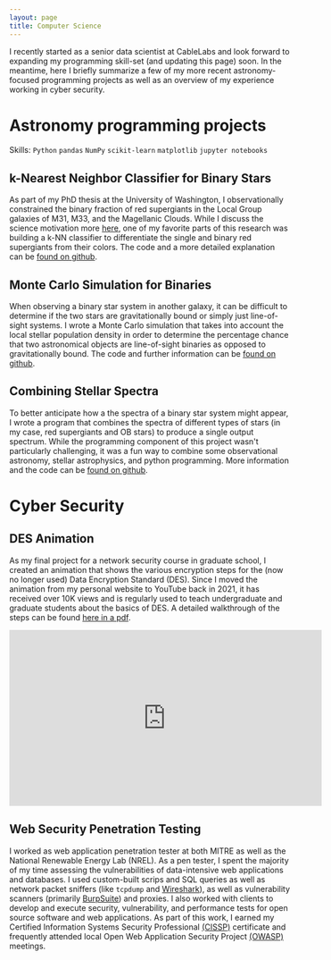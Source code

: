 ```yaml
---
layout: page
title: Computer Science
---
```


I recently started as a senior data scientist at CableLabs and look forward to expanding my programming skill-set (and updating this page) soon. In the meantime, here I briefly summarize a few of my more recent astronomy-focused programming projects as well as an overview of my experience working in cyber security.

# Astronomy programming projects

Skills: `Python` `pandas` `NumPy` `scikit-learn` `matplotlib` `jupyter notebooks`

## k-Nearest Neighbor Classifier for Binary Stars

As part of my PhD thesis at the University of Washington, I observationally constrained the binary fraction of red supergiants in the Local Group galaxies of M31, M33, and the Magellanic Clouds. While I discuss the science motivation more [here](https://kathrynneugent.com/astronomy/), one of my favorite parts of this research was building a k-NN classifier to differentiate the single and binary red supergiants from their colors. The code and a more detailed explanation can be [found on github](https://github.com/KNeugent/kNN-BinaryStars).

## Monte Carlo Simulation for Binaries

When observing a binary star system in another galaxy, it can be difficult to determine if the two stars are gravitationally bound or simply just line-of-sight systems. I wrote a Monte Carlo simulation that takes into account the local stellar population density in order to determine the percentage chance that two astronomical objects are line-of-sight binaries as opposed to gravitationally bound. The code and further information can be [found on github](https://github.com/KNeugent/LineOfSightBinaries).

## Combining Stellar Spectra

To better anticipate how a the spectra of a binary star system might appear, I wrote a program that combines the spectra of different types of stars (in my case, red supergiants and OB stars) to produce a single output spectrum. While the programming component of this project wasn't particularly challenging, it was a fun way to combine some observational astronomy, stellar astrophysics, and python programming. More information and the code can be [found on github](https://github.com/KNeugent/BinaryStarSpectraCombine).

# Cyber Security

## DES Animation

As my final project for a network security course in graduate school, I created an animation that shows the various encryption steps for the (now no longer used) Data Encryption Standard (DES). Since I moved the animation from my personal website to YouTube back in 2021, it has received over 10K views and is regularly used to teach undergraduate and graduate students about the basics of DES. A detailed walkthrough of the steps can be found [here in a pdf](/assets/pdf/DESwalkthrough.pdf).

<iframe width="560" height="315" src="https://www.youtube.com/embed/Vcld7CMAnNs" title="YouTube video player" frameborder="0" allow="accelerometer; autoplay; clipboard-write; encrypted-media; gyroscope; picture-in-picture; web-share" allowfullscreen></iframe>

## Web Security Penetration Testing

I worked as web application penetration tester at both MITRE as well as the National Renewable Energy Lab (NREL). As a pen tester, I spent the majority of my time assessing the vulnerabilities of data-intensive web applications and databases. I used custom-built scrips and SQL queries as well as network packet sniffers (like `tcpdump` and [Wireshark](https://www.wireshark.org)), as well as vulnerability scanners (primarily [BurpSuite](https://portswigger.net/burp)) and proxies. I also worked with clients to develop and execute security, vulnerability, and performance tests for open source software and web applications. As part of this work, I earned my Certified Information Systems Security Professional [(CISSP)](https://www.isc2.org/Certifications/CISSP) certificate and frequently attended local Open Web Application Security Project [(OWASP)](https://owasp.org) meetings.